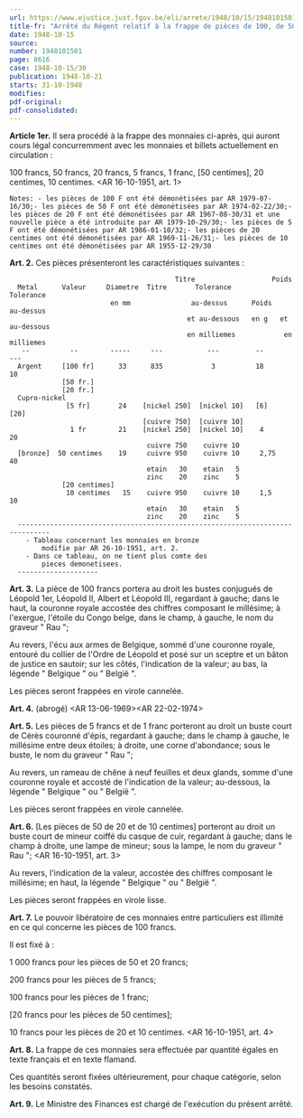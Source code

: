 ```yaml
---
url: https://www.ejustice.just.fgov.be/eli/arrete/1948/10/15/1948101501/justel
title-fr: "Arrêté du Régent relatif à la frappe de pièces de 100, de 50 et de 20 francs en argent, de pièces de 5 francs et de 1 franc en cupro-nickel et de pièces de 20 et 10 centimes en bronze monétaire."
date: 1948-10-15
source:
number: 1948101501
page: 8616
case: 1948-10-15/30
publication: 1948-10-21
starts: 31-10-1948
modifies:
pdf-original:
pdf-consolidated:
---
```


**Article 1er.** Il sera procédé à la frappe des monnaies ci-après, qui auront cours légal concurremment avec les monnaies et billets actuellement en circulation :

100 francs, 50 francs, 20 francs, 5 francs, 1 franc, [50 centimes], 20 centimes, 10 centimes. <AR 16-10-1951, art. 1>

`Notes: - les pièces de 100 F ont été démonétisées par AR 1979-07-16/30;- les pièces de 50 F ont été démonétisées par AR 1974-02-22/30;- les pièces de 20 F ont été démonétisées par AR 1967-08-30/31 et une nouvelle pièce a été introduite par AR 1979-10-29/30;- les pièces de 5 F ont été démonétisées par AR 1986-01-10/32;- les pièces de 20 centimes ont été démonétisées par AR 1969-11-26/31;- les pièces de 10 centimes ont été démonétisées par AR 1955-12-29/30`

**Art. 2.** Ces pièces présenteront les caractéristiques suivantes :

```
                                         Titre                   Poids
  Metal      Valeur     Diametre  Titre       Tolerance                Tolerance
                         en mm               au-dessus      Poids      au-dessus
                                            et au-dessous   en g   et au-dessous
                                            en milliemes            en milliemes
   --          --        -----     ---           ---         --           ---
  Argent     [100 fr]      33      835            3          18            10
             [50 fr.]
             [20 fr.]
  Cupro-nickel
              [5 fr]       24    [nickel 250]  [nickel 10]   [6]          [20]
                                 [cuivre 750]  [cuivre 10]
               1 fr        21    [nickel 250]  [nickel 10]    4            20
                                  cuivre 750    cuivre 10
  [bronze]  50 centimes    19     cuivre 950    cuivre 10     2,75         40
                                  etain   30    etain   5
                                  zinc    20    zinc    5
             [20 centimes]
              10 centimes   15    cuivre 950    cuivre 10     1,5          10
                                  etain   30    etain   5
                                  zinc    20    zinc    5
  ------------------------------------------------------------------------------
    - Tableau concernant les monnaies en bronze
        modifie par AR 26-10-1951, art. 2.
    - Dans ce tableau, on ne tient plus comte des
        pieces demonetisees.
  --------------------
```



**Art. 3.** La pièce de 100 francs portera au droit les bustes conjugués de Léopold 1er, Léopold II, Albert et Léopold III, regardant à gauche; dans le haut, la couronne royale accostée des chiffres composant le millésime; à l'exergue, l'étoile du Congo belge, dans le champ, à gauche, le nom du graveur " Rau ";

Au revers, l'écu aux armes de Belgique, sommé d'une couronne royale, entouré du collier de l'Ordre de Léopold et posé sur un sceptre et un bâton de justice en sautoir; sur les côtés, l'indication de la valeur; au bas, la légende " Belgique " ou " België ".

Les pièces seront frappées en virole cannelée.

**Art. 4.** (abrogé) <AR 13-06-1969><AR 22-02-1974>

**Art. 5.** Les pièces de 5 francs et de 1 franc porteront au droit un buste court de Cérès couronné d'épis, regardant à gauche; dans le champ à gauche, le millésime entre deux étoiles; à droite, une corne d'abondance; sous le buste, le nom du graveur " Rau ";

Au revers, un rameau de chêne à neuf feuilles et deux glands, somme d'une couronne royale et accosté de l'indication de la valeur; au-dessous, la légende " Belgique " ou " België ".

Les pièces seront frappées en virole cannelée.

**Art. 6.** [Les pièces de 50 de 20 et de 10 centimes] porteront au droit un buste court de mineur coiffé du casque de cuir, regardant à gauche; dans le champ à droite, une lampe de mineur; sous la lampe, le nom du graveur " Rau "; <AR 16-10-1951, art. 3>

Au revers, l'indication de la valeur, accostée des chiffres composant le millésime; en haut, la légende " Belgique " ou " België ".

Les pièces seront frappées en virole lisse.

**Art. 7.** Le pouvoir libératoire de ces monnaies entre particuliers est illimité en ce qui concerne les pièces de 100 francs.

Il est fixé à :

1 000 francs pour les pièces de 50 et 20 francs;

200 francs pour les pièces de 5 francs;

100 francs pour les pièces de 1 franc;

[20 francs pour les pièces de 50 centimes];

10 francs pour les pièces de 20 et 10 centimes. <AR 16-10-1951, art. 4>

**Art. 8.** La frappe de ces monnaies sera effectuée par quantité égales en texte français et en texte flamand.

Ces quantités seront fixées ultérieurement, pour chaque catégorie, selon les besoins constatés.

**Art. 9.** Le Ministre des Finances est chargé de l'exécution du présent arrêté.
